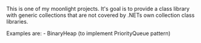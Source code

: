 This is one of my moonlight projects.
It's goal is to provide a class library with generic collections that
are not covered by .NETs own collection class libraries.

Examples are:
	- BinaryHeap (to implement PriorityQueue pattern)
